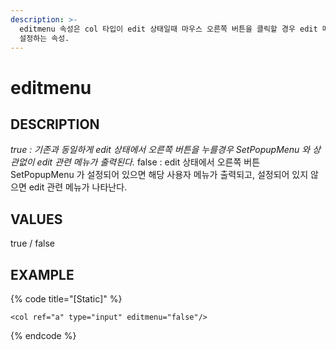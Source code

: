 ```yaml
---
description: >-
  editmenu 속성은 col 타입이 edit 상태일때 마우스 오른쪽 버튼을 클릭할 경우 edit 메뉴가 보일지, 사용자 정의 메뉴가 보일지
  설정하는 속성.
---
```


# editmenu

## DESCRIPTION

_true : 기존과 동일하게 edit 상태에서 오른쪽 버튼을 누를경우 SetPopupMenu 와 상관없이 edit 관련 메뉴가 출력된다._ false : edit 상태에서 오른쪽 버튼 SetPopupMenu 가 설정되어 있으면 해당 사용자 메뉴가 출력되고, 설정되어 있지 않으면 edit 관련 메뉴가 나타난다.

## VALUES

true / false

## EXAMPLE

{% code title="\[Static\]" %}
```markup
<col ref="a" type="input" editmenu="false"/>
```
{% endcode %}

